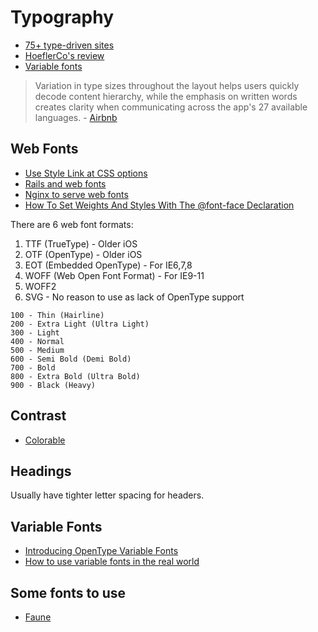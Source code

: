 # Typography

* [75+ type-driven sites](http://www.webdesignerdepot.com/2017/01/75-type-driven-sites/)
* [HoeflerCo's review](https://twitter.com/HoeflerCo/status/836232427299274753)
* [Variable fonts](https://www.axis-praxis.org/specimens/arphic-chinese)

> Variation in type sizes throughout the layout helps users quickly decode content hierarchy, while the emphasis on written words creates clarity when communicating across the app's 27 available languages. - [Airbnb](https://design.google.com/articles/airbnb/)

## Web Fonts

* [Use Style Link at CSS options](https://stackoverflow.com/questions/3795611/why-not-define-font-weight-or-font-style-in-font-face-font-squirrel)
* [Rails and web fonts](https://gist.github.com/anotheruiguy/7379570)
* [Nginx to serve web fonts](https://github.com/fontello/fontello/wiki/How-to-setup-server-to-serve-fonts)
* [How To Set Weights And Styles With The @font-face Declaration](https://coding.smashingmagazine.com/2013/02/setting-weights-and-styles-at-font-face-declaration/)

There are 6 web font formats:

1. TTF (TrueType) - Older iOS
2. OTF (OpenType) - Older iOS
3. EOT (Embedded OpenType) - For IE6,7,8
4. WOFF (Web Open Font Format) - For IE9-11
5. WOFF2
6. SVG - No reason to use as lack of OpenType support

```
100 - Thin (Hairline)
200 - Extra Light (Ultra Light)
300 - Light
400 - Normal
500 - Medium
600 - Semi Bold (Demi Bold)
700 - Bold
800 - Extra Bold (Ultra Bold)
900 - Black (Heavy)
```

## Contrast

* [Colorable](http://jxnblk.com/colorable/demos/text/)

## Headings

Usually have tighter letter spacing for headers.

## Variable Fonts

* [Introducing OpenType Variable Fonts](https://medium.com/@tiro/https-medium-com-tiro-introducing-opentype-variable-fonts-12ba6cd2369#.lhg40zqy1)
* [How to use variable fonts in the real world](https://medium.com/clear-left-thinking/how-to-use-variable-fonts-in-the-real-world-e6d73065a604)

## Some fonts to use

* [Faune](http://www.cnap.graphismeenfrance.fr/faune/en.html)

